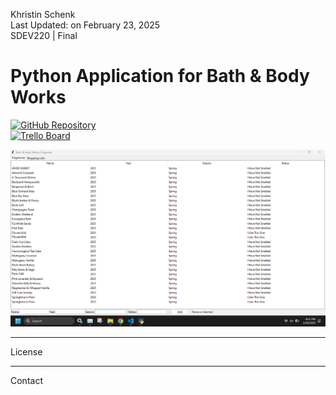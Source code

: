 Khristin Schenk<br>
Last Updated: on February 23, 2025<br>
SDEV220 | Final

# Python Application for Bath & Body Works

[![GitHub Repository](https://img.shields.io/badge/GitHub-Repository-blue)](https://github.com/kschenk10-ivy-tech/SDEV-220_Final-Project)  
[![Trello Board](https://img.shields.io/badge/Trello-Board-blue)](https://trello.com/invite/b/67b7abfc18f18ce15b085bfb/ATTI33b20571a5d8fcfcf77f75b7131772531A707EB3/sdev-220)

![Screenshot of Python Program](https://github.com/kschenk10-ivy-tech/SDEV-220_Final-Project/blob/main/Screenshot%202025-02-20%20204202.png?raw=true)

<!--
## Overview  
This Python application is designed for Bath & Body Works customers to log and track their favorite fragrances by year and season. Users can create shopping lists linked to birthdays, holidays, and special occasions, organizing purchases by week, day, and year. The application provides a user-friendly interface to manage fragrance collections, organize shopping lists, and track preferences over time.

---
<!--
## Features  

**Fragrance Collection Management**  
- Add, update, and categorize fragrances in a personal inventory.  
- Assign custom labels and statuses to fragrances.  

**Seasonal Organization**  
- Organize fragrances by year and season (e.g., Spring 2023, Winter 2022).  

**Shopping List Integration**  
- Create and manage shopping lists for birthdays, holidays, and special events.  
- Save and categorize lists as Drafts, Final, Last Year, This Year, or All Time.  

**Status Labels**  
- Assign statuses to fragrances, such as:  
  - **SHOPPING LIST**  
  - **I Have Not Smelled**  
  - **I Like This One**  
  - **Wishlist**  

### **Data Storage & Retrieval**  
- Save and access data using JSON files for persistent storage.  
- Organized by Year, Month, and Day for easy retrieval.  

**Birthday Computation**  
- Automatically calculate ages and days until the next birthday.  
- Track birthday-related events and shopping lists.  

**User Prompts & Actions**  
- **Create and Manage Lists:**  
  - Create new shopping lists.  
  - Open existing lists (dropdown menu for available years).  
  - Edit, export, or share lists.  
- **Notifications:**  
  - Enable push or email reminders for upcoming events.  
- **Data Updates:**  
  - Confirm updates before exiting.  
  - Prompt users to save changes.  

---

### Data Fields  

**Year & Month**  
- Organized by year, with individual months listed for easy navigation.  

**Day (01-31)**  
- Assign specific events or purchases to each day.  

**Name Format**  
- Supports both (Last, First) and (First, Last) formats.  

**Age This Year**  
- Automatically calculated and displayed for birthday-related events.  

---

## User Editing Options  

- **Create a Shopping List:**  
  - Start a new list from scratch.  
- **Edit an Existing List:**  
  - Modify saved lists with new items or statuses.  
- **Export/Share Lists:**  
  - Export lists to share with others or for personal use.  
- **Set Reminders:**  
  - Configure push or email notifications for upcoming events.  

---

## How to Use  

1. **Clone the Repository:**  
   ```bash
   git clone https://github.com/kschenk10-ivy-tech/SDEV-220_Final-Project.git
   ```
2. **Install Dependencies:**  
   Ensure Python 3.x is installed. No additional dependencies are required.  
3. **Run the Application:**  
   Execute the main Python script to launch the application.  
   ```bash
   python FinalProject.py
   ```
4. **Follow On-Screen Prompts:**  
   Use the intuitive interface to manage your fragrance collection and shopping lists.  

---

Contributing 
<!--
Contributions are welcome! Please fork the repository and submit a pull request with your changes.  
-->
---

License 
<!--
This project is licensed under the MIT License. See the [LICENSE](https://github.com/kschenk10-ivy-tech/SDEV-220_Final-Project/blob/main/LICENSE) file for details.  
-->
---

Contact
<!--
For questions or feedback, please contact the repository owner or open an issue on GitHub.  
-->
